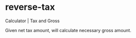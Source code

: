 # reverse-tax
Calculator | Tax and Gross

Given net tax amount, will calculate necessary gross amount.
